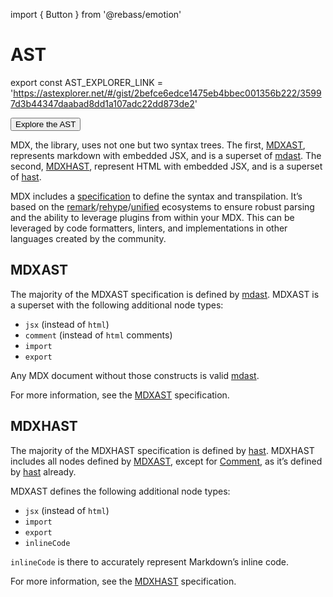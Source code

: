 import { Button } from '@rebass/emotion'

# AST

export const AST_EXPLORER_LINK = 'https://astexplorer.net/#/gist/2befce6edce1475eb4bbec001356b222/35997d3b44347daabad8dd1a107adc22dd873de2'

<Button is="a" href={AST_EXPLORER_LINK}>Explore the AST</Button>

MDX, the library, uses not one but two syntax trees.
The first, [MDXAST][], represents markdown with embedded JSX, and is a superset of [mdast][].
The second, [MDXHAST][], represent HTML with embedded JSX, and is a superset of [hast][].

MDX includes a [specification][] to define the syntax and transpilation.
It’s based on the [remark][]/[rehype][]/[unified][] ecosystems to ensure robust
parsing and the ability to leverage plugins from within your MDX.
This can be leveraged by code formatters, linters, and implementations in other
languages created by the community.

## MDXAST

The majority of the MDXAST specification is defined by [mdast][].
MDXAST is a superset with the following additional node types:

*   `jsx` (instead of `html`)
*   `comment` (instead of `html` comments)
*   `import`
*   `export`

Any MDX document without those constructs is valid [mdast][].

For more information, see the [MDXAST][] specification.

## MDXHAST

The majority of the MDXHAST specification is defined by [hast][].
MDXHAST includes all nodes defined by [MDXAST][], except for [Comment][], as
it’s defined by [hast][] already.

MDXAST defines the following additional node types:

*   `jsx` (instead of `html`)
*   `import`
*   `export`
*   `inlineCode`

`inlineCode` is there to accurately represent Markdown’s inline code.

For more information, see the [MDXHAST][] specification.

[mdxast]: #mdxast

[mdxhast]: #mdxhast

[comment]: #comment

[mdast]: https://github.com/syntax-tree/mdast

[hast]: https://github.com/syntax-tree/hast

[specification]: https://github.com/mdx-js/specification

[remark]: https://github.com/remarkjs/remark

[rehype]: https://github.com/rehypejs/rehype

[unified]: https://github.com/unifiedjs/unified
